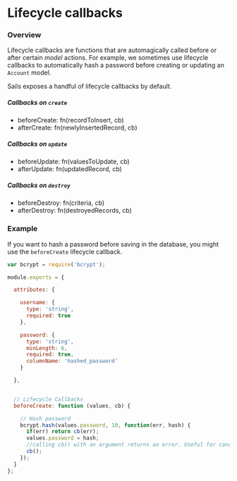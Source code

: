 # Lifecycle callbacks

### Overview

Lifecycle callbacks are functions that are automagically called before or after certain _model_ actions. For example, we sometimes use lifecycle callbacks to automatically hash a password before creating or updating an `Account` model.

Sails exposes a handful of lifecycle callbacks by default.


##### Callbacks on `create`

  - beforeCreate: fn(recordToInsert, cb)
  - afterCreate: fn(newlyInsertedRecord, cb)

##### Callbacks on `update`

  - beforeUpdate: fn(valuesToUpdate, cb)
  - afterUpdate: fn(updatedRecord, cb)

##### Callbacks on `destroy`

  - beforeDestroy: fn(criteria, cb)
  - afterDestroy: fn(destroyedRecords, cb)


### Example

If you want to hash a password before saving in the database, you might use the `beforeCreate` lifecycle callback.

```javascript
var bcrypt = require('bcrypt');

module.exports = {

  attributes: {

    username: {
      type: 'string',
      required: true
    },

    password: {
      type: 'string',
      minLength: 6,
      required: true,
      columnName: 'hashed_password'
    }

  },


  // Lifecycle Callbacks
  beforeCreate: function (values, cb) {

    // Hash password
    bcrypt.hash(values.password, 10, function(err, hash) {
      if(err) return cb(err);
      values.password = hash;
      //calling cb() with an argument returns an error. Useful for canceling the entire operation if some criteria fails.
      cb();
    });
  }
};
```



<docmeta name="displayName" value="Lifecycle callbacks">
